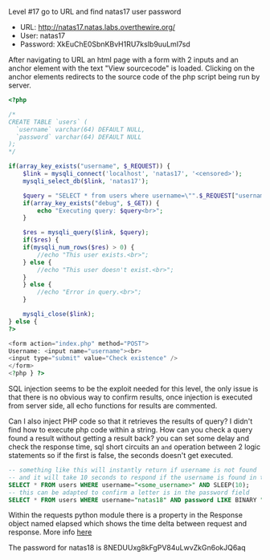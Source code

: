 Level #17 go to URL and find natas17 user password

- URL: http://natas17.natas.labs.overthewire.org/
- User: natas17
- Password: XkEuChE0SbnKBvH1RU7ksIb9uuLmI7sd

After navigating to URL an html page with a form with 2 inputs and an anchor element with the text "View sourcecode" is loaded.
Clicking on the anchor elements redirects to the source code of the php script being run by server.
  

```PHP
<?php

/*
CREATE TABLE `users` (
  `username` varchar(64) DEFAULT NULL,
  `password` varchar(64) DEFAULT NULL
);
*/

if(array_key_exists("username", $_REQUEST)) {
    $link = mysqli_connect('localhost', 'natas17', '<censored>');
    mysqli_select_db($link, 'natas17');

    $query = "SELECT * from users where username=\"".$_REQUEST["username"]."\"";
    if(array_key_exists("debug", $_GET)) {
        echo "Executing query: $query<br>";
    }

    $res = mysqli_query($link, $query);
    if($res) {
    if(mysqli_num_rows($res) > 0) {
        //echo "This user exists.<br>";
    } else {
        //echo "This user doesn't exist.<br>";
    }
    } else {
        //echo "Error in query.<br>";
    }

    mysqli_close($link);
} else {
?>

<form action="index.php" method="POST">
Username: <input name="username"><br>
<input type="submit" value="Check existence" />
</form>
<?php } ?>
```

SQL injection seems to be the exploit needed for this level, the only issue is that there is no obvious way to confirm results, once
injection is executed from server side, all echo functions for results are commented.

Can I also inject PHP code so that it retrieves the results of query? I didn't find how to execute php code within a string. 
How can you check a query found a result without getting a result back? you can set some delay and check the response time, sql
short circuits an `and` operation between 2 logic statements so if the first is false, the seconds doesn't get executed.

```SQL
-- something like this will instantly return if username is not found
-- and it will take 10 seconds to respond if the username is found in the table
SELECT * FROM users WHERE username="<some_username>" AND SLEEP(10);
-- this can be adapted to confirm a letter is in the password field
SELECT * FROM users WHERE username="natas18" AND password LIKE BINARY "<some_letter>" AND SLEEP(5)
```

Within the requests python module there is a property in the Response object named elapsed which shows the time delta between request
and response. More info [here](https://stackoverflow.com/questions/43252542/how-to-measure-server-response-time-for-python-requests-post-request)

  
The password for natas18 is 
8NEDUUxg8kFgPV84uLwvZkGn6okJQ6aq

